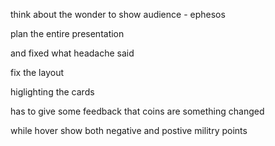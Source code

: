think about the wonder to show audience - ephesos

plan the entire presentation

and fixed what headache said

fix the layout

higlighting the cards

has to give some feedback that coins are something changed

while hover show both negative and postive militry points
